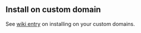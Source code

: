 ## Install on custom domain
See [wiki entry](https://github.com/mapic/kart-og-medvirkning/wiki/Install#install-on-custom-domain) on installing on your custom domains.